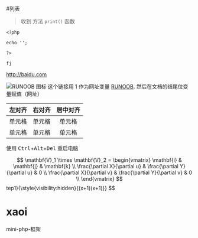 #列表

> 收到
> 方法
> `print()` 函数

	<?php

	echo '';

	?>    

	fj

<http://baidu.com>

![RUNOOB 图标](http://static.runoob.com/images/runoob-logo.png "df")
这个链接用 1 作为网址变量 [RUNOOB][1].
然后在文档的结尾位变量赋值（网址）

[1]: http://static.runoob.com/images/runoob-logo.png

| 左对齐 | 右对齐 | 居中对齐 |
| :-----| ----: | :----: |
| 单元格 | 单元格 | 单元格 |
|       单元格     | 单元格 | 单元格 |


使用 <kbd>Ctrl</kbd>+<kbd>Alt</kbd>+<kbd>Del</kbd> 重启电脑

$$
\mathbf{V}_1 \times \mathbf{V}_2 =  \begin{vmatrix} 
\mathbf{i} & \mathbf{j} & \mathbf{k} \\
\frac{\partial X}{\partial u} &  \frac{\partial Y}{\partial u} & 0 \\
\frac{\partial X}{\partial v} &  \frac{\partial Y}{\partial v} & 0 \\
\end{vmatrix}
$$tep1}{\style{visibility:hidden}{(x+1)(x+1)}}
$$

# xaoi
 mini-php-框架
